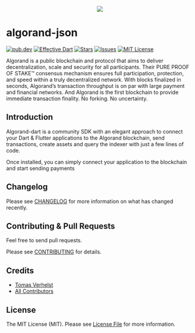 <p align="center"> 
<img src="https://miro.medium.com/max/700/1*BFpFCJepifaREIg7qLSLag.jpeg">
</p>

# algorand-json
[![pub.dev][pub-dev-shield]][pub-dev-url]
[![Effective Dart][effective-dart-shield]][effective-dart-url]
[![Stars][stars-shield]][stars-url]
[![Issues][issues-shield]][issues-url]
[![MIT License][license-shield]][license-url]

Algorand is a public blockchain and protocol that aims to deliver decentralization, scale and security for all participants.
Their PURE PROOF OF STAKE™ consensus mechanism ensures full participation, protection, and speed within a truly decentralized network. With blocks finalized in seconds, Algorand’s transaction throughput is on par with large payment and financial networks. And Algorand is the first blockchain to provide immediate transaction finality. No forking. No uncertainty.

## Introduction
Algorand-dart is a community SDK with an elegant approach to connect your Dart & Flutter applications to the Algorand blockchain, send transactions, create assets and query the indexer with just a few lines of code.

Once installed, you can simply connect your application to the blockchain and start sending payments


## Changelog

Please see [CHANGELOG](CHANGELOG.md) for more information on what has changed recently.

## Contributing & Pull Requests
Feel free to send pull requests.

Please see [CONTRIBUTING](.github/CONTRIBUTING.md) for details.

## Credits

- [Tomas Verhelst](https://github.com/rootsoft)
- [All Contributors](../../contributors)

## License

The MIT License (MIT). Please see [License File](LICENSE.md) for more information.


<!-- MARKDOWN LINKS & IMAGES -->
<!-- https://www.markdownguide.org/basic-syntax/#reference-style-links -->
[pub-dev-shield]: https://img.shields.io/pub/v/algorand_json?style=for-the-badge
[pub-dev-url]: https://pub.dev/packages/algorand_json
[effective-dart-shield]: https://img.shields.io/badge/style-effective_dart-40c4ff.svg?style=for-the-badge
[effective-dart-url]: https://github.com/tenhobi/effective_dart
[stars-shield]: https://img.shields.io/github/stars/rootsoft/algorand-json.svg?style=for-the-badge&logo=github&colorB=deeppink&label=stars
[stars-url]: https://packagist.org/packages/rootsoft/algorand-json
[issues-shield]: https://img.shields.io/github/issues/rootsoft/algorand-json.svg?style=for-the-badge
[issues-url]: https://github.com/rootsoft/algorand-json/issues
[license-shield]: https://img.shields.io/github/license/rootsoft/algorand-json.svg?style=for-the-badge
[license-url]: https://github.com/RootSoft/algorand-json/blob/master/LICENSE
